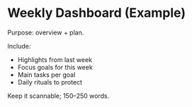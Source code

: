 # Weekly Dashboard (Example)
Purpose: overview + plan.

Include:
- Highlights from last week
- Focus goals for this week
- Main tasks per goal
- Daily rituals to protect

Keep it scannable; 150–250 words.
